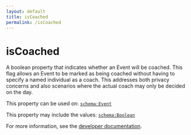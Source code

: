 ```yaml
---
layout: default
title: isCoached
permalink: /isCoached
---
```


# isCoached
A boolean property that indicates whether an Event will be coached. This flag allows an Event to be marked as being coached without having to specify a named individual as a coach. This addresses both privacy concerns and also scenarios where the actual coach may only be decided on the day.

This property can be used on: [`schema:Event`](https://schema.org/Event)

This property may include the values: [`schema:Boolean`](https://schema.org/Boolean)

For more information, see the [developer documentation](https://developer.openactive.io/data-model/types/).